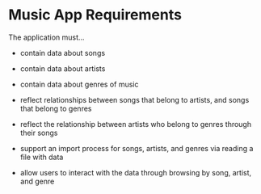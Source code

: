 # Music App Requirements

The application must...

* contain data about songs
* contain data about artists
* contain data about genres of music
* reflect relationships between songs that belong to artists, and songs that belong to genres
* reflect the relationship between artists who belong to genres through their songs

* support an import process for songs, artists, and genres via reading a file with data

* allow users to interact with the data through browsing by song, artist, and genre